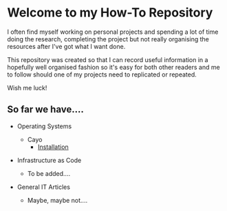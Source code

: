 # Welcome to my How-To Repository  
I often find myself working on personal projects and spending a lot of time doing the research, completing the project but not really organising the resources after I've got what I want done.  

This repository was created so that I can record useful information in a hopefully well organised fashion so it's easy for both other readers and me to follow should one of my projects need to replicated or repeated.  

Wish me luck!

## So far we have....

- Operating Systems
  - Cayo
    - [Installation](Operating_Systems\Cayo\Installation\README.md)

- Infrastructure as Code
  - To be added....

- General IT Articles
  - Maybe, maybe not....